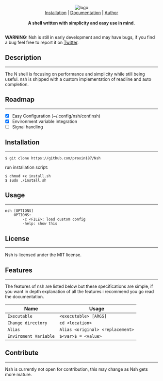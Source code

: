 <div align="center" style="margin: 30px;">
     <img src="https://i.ibb.co/wzWbcpm/logo.png" alt="logo" />
     <div align="center">
        <a href="##Installation">Installation</a> |
        <a href="/">Documentation</a> | 
        <a href="https://github.com/proxin187">Author</a>
    </div>
    <br>
    <strong>A shell written with simplicity and easy use in mind.</strong>
</div>

<b>WARNING:</b> Nsh is still in early development and may have bugs, if you find a bug feel free to report it on <a href="https://twitter.com/idkfwayfuiwa">Twitter</a>.

## Description
---
The N shell is focusing on performance and simplicity while still being useful. nsh is shipped with a custom implementation of readline and auto completion.

## Roadmap
---
- [x] Easy Configuration (~/.config/nsh/conf.nsh)
- [x] Environment variable integration
- [ ] Signal handling

## Installation
---

```
$ git clone https://github.com/proxin187/Nsh
```


run installation script:

```
$ chmod +x install.sh
$ sudo ./install.sh
```

## Usage
---

```
nsh [OPTIONS]
    OPTIONS:
        -c <FILE>: load custom config
        -help: show this
```


## License
---
Nsh is licensed under the MIT license.

## Features
---
The features of nsh are listed below but these specifications are simple, if you want in depth explanation of all the features i recommend you go read the documentation.

| Name  | Usage                            |
| ---   | ---                                  |
| `Executable` | `<executable> [ARGS]` |
| `Change directory` | `cd <location>` |
| `Alias`  | `Alias <original> <replacement>` |
| `Enviroment Variable`  | `$<var>$ = <value>` |

## Contribute
---
Nsh is currently not open for contribution, this may change as Nsh gets more mature.
